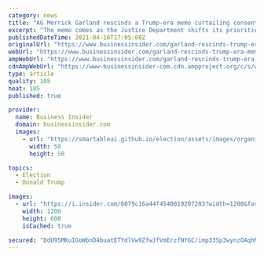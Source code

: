 ```yaml
---
category: news
title: "AG Merrick Garland rescinds a Trump-era memo curtailing consent decrees in investigations of police departments"
excerpt: "The memo comes as the Justice Department shifts its priorities to focus more on civil rights issues, criminal justice overhauls and policing policies."
publishedDateTime: 2021-04-16T17:05:00Z
originalUrl: "https://www.businessinsider.com/garland-rescinds-trump-era-memo-curtailing-consent-decrees-2021-4"
webUrl: "https://www.businessinsider.com/garland-rescinds-trump-era-memo-curtailing-consent-decrees-2021-4"
ampWebUrl: "https://www.businessinsider.com/garland-rescinds-trump-era-memo-curtailing-consent-decrees-2021-4?amp"
cdnAmpWebUrl: "https://www-businessinsider-com.cdn.ampproject.org/c/s/www.businessinsider.com/garland-rescinds-trump-era-memo-curtailing-consent-decrees-2021-4?amp"
type: article
quality: 105
heat: 105
published: true

provider:
  name: Business Insider
  domain: businessinsider.com
  images:
    - url: "https://smartableai.github.io/election/assets/images/organizations/businessinsider.com-50x50.jpg"
      width: 50
      height: 50

topics:
  - Election
  - Donald Trump

images:
  - url: "https://i.insider.com/6079c16a44f4540019207203?width=1200&format=jpeg"
    width: 1200
    height: 600
    isCached: true

secured: "DdU95MKuIGoWbnD4buatETYdlVw9ZfwJfVmErzfNYGC/imp33Sp3wynzOAqhMzxAnym2B58eLAGEeiKJ6/xrk7jeHuZJfhBVXdlVih39MvLO+V/dhhRGv+kqnxmewggfCGRsmhy+kh8TtAeO9mZJt105foJFeYDb98Tzf9LCvZyPpRWTVBwUk97PPoKU36OEdmhGkLb6xntiuKIMcvezwR0bHRyfI4wNwNpJBemgMg6a9GDplzfdSSPdgGoaqAndXoDw480G5Nl465bIXoPq6yA0iIvIeSEij9TbVuddLh/YMTSUzhAcPhKEXhOf3e/gVnIrTZKkVwww+0JNH4v89LbtsJoioAI3RE6zvLdueuA=;slkpMG9aCroUnXnL3SCROw=="
---
```


